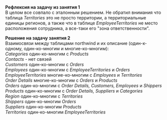 **Рефлексия на задачу из занятия 1**</br>
В целом все совпало с эталонным решением. Не обратил внимания что таблица *Territories* это не просто территории, а территориальные единицы регионов, а также что в таблице *EmployeeTerritories* не место расположения сотрудника, а все-таки его "зона ответственности".

**Решение на задачу занятия 2**</br>
Взаимосвязи между таблицами northwind и их описание (один-к-одному, один-ко-многим и многие-ко-многим):</br>
*Categories* один-ко-многим c *Products*</br>
*Contacts* - нет связей</br>
*Customers* один-ко-многим c *Orders*</br>
*Employees* один-ко-многим c *EmployeeTerritories* и *Orders*</br>
*EmployeeTerritories* многие-ко-многим с *Employees* и *Territories*</br>
*Order Details* многие-ко-многим с *Orders* и *Products*</br>
*Orders* один-ко-многим с *Order Details, Customers, Employees* и *Shippers*</br>
*Products* один-ко-многим c *Order Details, Suppliers* и *Categories*</br>
*Region* один-ко-многим c *Territories*</br>
*Shippers* один-ко-многим *Orders*</br>
*Suppliers* один-ко-многим *Products*</br>
*Territories* один-ко-многим *EmployeeTerritories*</br>
